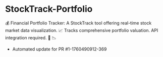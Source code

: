 # StockTrack-Portfolio
💰 Financial Portfolio Tracker: A StockTrack tool offering real-time stock market data visualization. 📈 Tracks comprehensive portfolio valuation. API integration required. 💸 📉


- Automated update for PR #1-1760490912-369